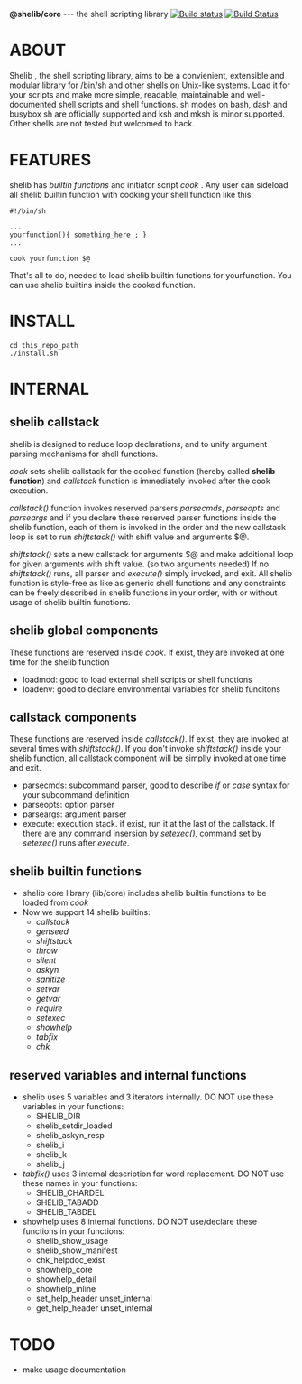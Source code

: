 **@shelib/core** --- the shell scripting library  [![Build status](https://ci.appveyor.com/api/projects/status/noggl5ogly15wctq?svg=true)](https://ci.appveyor.com/project/okadasd/shelib) [![Build Status](https://travis-ci.org/okadash/shelib.svg?branch=dev)](https://travis-ci.org/okadash/shelib)

# ABOUT
Shelib , the shell scripting library, aims to be a convienient, extensible and modular library for /bin/sh and other shells on Unix-like systems. Load it for your scripts and make more simple, readable, maintainable and well-documented shell scripts and shell functions. sh modes on bash, dash and busybox sh are officially supported and ksh and mksh is minor supported. Other shells are not tested but welcomed to hack.

# FEATURES
shelib has *builtin functions* and initiator script *cook* .  Any user can sideload all shelib builtin function with cooking your shell function like this:
```
#!/bin/sh

...
yourfunction(){ something_here ; }
...

cook yourfunction $@
```
That's all to do, needed to load shelib builtin functions for yourfunction. You can use shelib builtins inside the cooked function.

# INSTALL

```
cd this_repo_path
./install.sh
```

# INTERNAL

## shelib callstack
shelib is designed to reduce loop declarations, and to unify argument parsing mechanisms for shell functions.

*cook* sets shelib callstack for the cooked function (hereby called **shelib function**) and *callstack* function is immediately invoked after the cook execution.

*callstack()* function invokes reserved parsers *parsecmds*, *parseopts* and *parseargs* and if you declare these reserved parser functions inside the shelib function, each of them is invoked in the order and the new callstack loop is set to run *shiftstack()* with shift value and arguments $@.

*shiftstack()* sets a new callstack for arguments $@ and make additional loop for given arguments with shift value. (so two arguments needed)
If no *shiftstack()* runs, all parser and *execute()* simply invoked, and exit.
All shelib function is style-free as like as generic shell functions and any constraints can be freely described in shelib functions in your order, with or without usage of shelib builtin functions.

## shelib global components
These functions are reserved inside *cook*. If exist, they are invoked at one time for the shelib function
* loadmod: good to load external shell scripts or shell functions
* loadenv: good to declare environmental variables for shelib funcitons

## callstack components
These functions are reserved inside *callstack()*. If exist, they are invoked at several times with *shiftstack()*. If you don't invoke *shiftstack()* inside your shelib function, all callstack component will be simplly invoked at one time and exit.
* parsecmds: subcommand parser, good to describe *if* or *case* syntax for your subcommand definition
* parseopts: option parser
* parseargs: argument parser
* execute: execution stack. if exist, run it at the last of the callstack. If there are any command insersion by *setexec()*, command set by *setexec()* runs after *execute*.

## shelib builtin functions
* shelib core library (lib/core) includes shelib builtin functions to be loaded from *cook*
* Now we support 14 shelib builtins:
  - *callstack*
  - *genseed*
  - *shiftstack*
  - *throw*
  - *silent*
  - *askyn*
  - *sanitize*
  - *setvar*
  - *getvar*
  - *require*
  - *setexec*
  - *showhelp*
  - *tabfix*
  - *chk*

## reserved variables and internal functions
* shelib uses 5 variables and 3 iterators internally. DO NOT use these variables in your functions:
  - SHELIB_DIR
  - shelib_setdir_loaded
  - shelib_askyn_resp
  - shelib_i
  - shelib_k
  - shelib_j
* *tabfix()* uses 3 internal description for word replacement. DO NOT use these names in your functions:
  - SHELIB_CHARDEL
  - SHELIB_TABADD
  - SHELIB_TABDEL
* showhelp uses 8 internal functions. DO NOT use/declare these functions in your functions:
  - shelib_show_usage
  - shelib_show_manifest
  - chk_helpdoc_exist
  - showhelp_core
  - showhelp_detail
  - showhelp_inline
  - set_help_header unset_internal
  - get_help_header unset_internal

# TODO
* make usage documentation
